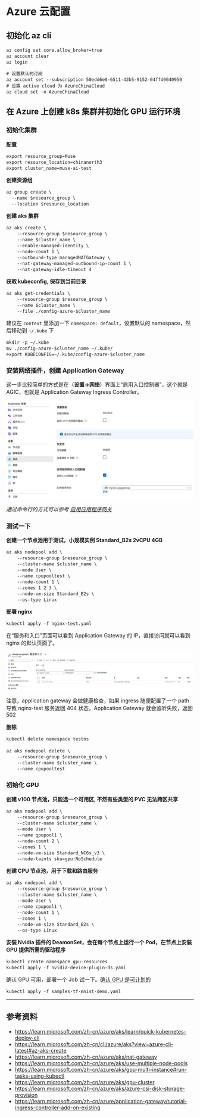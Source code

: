 # Azure 云配置

## 初始化 az cli

```shell
az config set core.allow_broker=true
az account clear
az login
```

```shell
# 设置默认的订阅
az account set --subscription 50edd6e0-6511-42b5-9152-04ffd0040950
# 设置 active cloud 为 AzureChinaCloud
az cloud set -n AzureChinaCloud
```

## 在 Azure 上创建 k8s 集群并初始化 GPU 运行环境

### 初始化集群

**配置**
```shell
export resource_group=Muse
export resource_location=chinanorth3
export cluster_name=muse-ai-test
```

**创建资源组**

```shell
az group create \
  --name $resource_group \
  --location $resource_location
```

**创建 aks 集群**

```shell
az aks create \
    --resource-group $resource_group \
    --name $cluster_name \
    --enable-managed-identity \
    --node-count 1 \
    --outbound-type managedNATGateway \
    --nat-gateway-managed-outbound-ip-count 1 \
    --nat-gateway-idle-timeout 4
```

**获取 kubeconfig, 保存到当前目录**

```shell
az aks get-credentials \
    --resource-group $resource_group \
    --name $cluster_name \
    --file ./config-azure-$cluster_name
```

建议在 `context` 里添加一下 `namespace: default`，设置默认的 namespace，然后移动到 `~/.kube` 下

```shell
mkdir -p ~/.kube
mv ./config-azure-$cluster_name ~/.kube/
export KUBECONFIG=~/.kube/config-azure-$cluster_name
```

### 安装网络插件，创建 Application Gateway

这一步比较简单的方式是在（**设置->网络**）界面上“启用入口控制器”，这个就是 AGIC，也就是 Application Gateway Ingress Controller。

![Create Application Gateway](./appgateway-config.jpg)

*通过命令行的方式可以参考 [启用应用程序网关](https://learn.microsoft.com/zh-cn/azure/application-gateway/tutorial-ingress-controller-add-on-existing)*


### 测试一下

**创建一个节点池用于测试，小规模实例 Standard_B2s 2vCPU 4GB**

```shell
az aks nodepool add \
    --resource-group $resource_group \
    --cluster-name $cluster_name \
    --mode User \
    --name cpupooltest \
    --node-count 1 \
    --zones 1 2 3 \
    --node-vm-size Standard_B2s \
    --os-type Linux
```

**部署 nginx**

```shell
kubectl apply -f nginx-test.yaml
```

在“服务和入口”页面可以看到 Application Gateway 的 IP，直接访问就可以看到 nginx 的默认页面了。

![Create Application Gateway](./appgateway-check.jpg)

注意，application gateway 会做健康检查，如果 ingress 随便配置了一个 path 导致 nginx-test 服务返回 404 状态，Application Gateway 就会监听失败，返回 502

**删除**

```shell
kubectl delete namespace testns

az aks nodepool delete \
    --resource-group $resource_group \
    --cluster-name $cluster_name \
    --name cpupooltest
```

### 初始化 GPU

**创建 v100 节点池，只能选一个可用区, 不然有些类型的 PVC 无法跨区共享**

```shell
az aks nodepool add \
    --resource-group $resource_group \
    --cluster-name $cluster_name \
    --mode User \
    --name gpupool1 \
    --node-count 2 \
    --zones 1 \
    --node-vm-size Standard_NC6s_v3 \
    --node-taints sku=gpu:NoSchedule
```

**创建 CPU 节点池，用于下载和路由服务**

```shell
az aks nodepool add \
    --resource-group $resource_group \
    --cluster-name $cluster_name \
    --mode User \
    --name cpupool1 \
    --node-count 1 \
    --zones 1 \
    --node-vm-size Standard_B2s \
    --os-type Linux
```

**安装 Nvidia 插件的 DeamonSet，会在每个节点上运行一个 Pod，在节点上安装 GPU 提供所需的驱动程序**

```shell
kubectl create namespace gpu-resources
kubectl apply -f nvidia-device-plugin-ds.yaml
```

确认 GPU 可用，部署一个 Job 试一下。[确认 GPU 是可计划的](https://learn.microsoft.com/zh-cn/azure/aks/gpu-cluster#confirm-that-gpus-are-schedulable)

```shell
kubectl apply -f samples-tf-mnist-demo.yaml
```

---

## 参考资料

- https://learn.microsoft.com/zh-cn/azure/aks/learn/quick-kubernetes-deploy-cli
- https://learn.microsoft.com/zh-cn/cli/azure/aks?view=azure-cli-latest#az-aks-create
- https://learn.microsoft.com/zh-cn/azure/aks/nat-gateway
- https://learn.microsoft.com/zh-cn/azure/aks/use-multiple-node-pools
- https://learn.microsoft.com/zh-cn/azure/aks/gpu-multi-instance#run-tasks-using-kubectl
- https://learn.microsoft.com/zh-cn/azure/aks/gpu-cluster
- https://learn.microsoft.com/zh-cn/azure/aks/azure-csi-disk-storage-provision
- https://learn.microsoft.com/zh-cn/azure/application-gateway/tutorial-ingress-controller-add-on-existing
